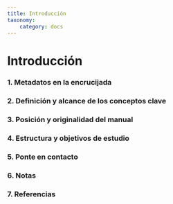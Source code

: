 ```yaml
---
title: Introducción
taxonomy:
    category: docs
---
```


# Introducción

### 1. Metadatos en la encrucijada
### 2. Definición y alcance de los conceptos clave
### 3. Posición y originalidad del manual
### 4. Estructura y objetivos de estudio
### 5. Ponte en contacto
### 6. Notas
### 7. Referencias